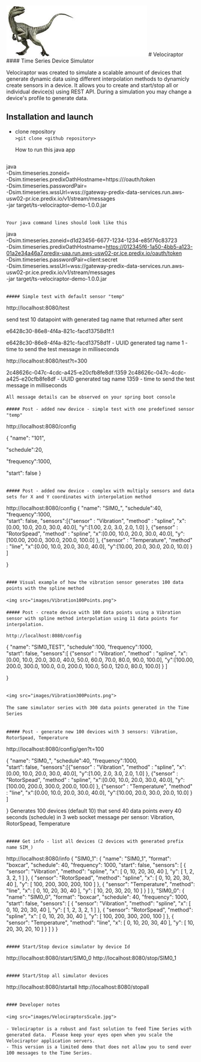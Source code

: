   <img src="images/Velociraptor.jpeg">
#         Velociraptor 
#### Time Series Device Simulator

Velociraptor was created to simulate a scalable amount of devices that generate dynamic data using different interpolation methods to dynamicly create sensors in a device.  It allows you to create and start/stop all or individual device(s) using REST API.  During a simulation you may change a device's profile to generate data. 

## Installation and launch
 - clone repository  
    `>git clone <github repository>`
    
    How to run this java app
 
   ```    
java \
       -Dsim.timeseries.zoneid=<time zone id> \
       -Dsim.timeseries.predixOathHostname=https://<Oath Host Name>/oauth/token  \
       -Dsim.timeseries.passwordPair=<UAA Time Series client:password>  \
       -Dsim.timeseries.wssUrl=wss://gateway-predix-data-services.run.aws-usw02-pr.ice.predix.io/v1/stream/messages  \
-jar target/ts-velociraptor-demo-1.0.0.jar

  ``` 
  
  Your java command lines should look like this
   ```    
java \
       -Dsim.timeseries.zoneid=d1d23456-6677-1234-1234-e85f76c83723 \
       -Dsim.timeseries.predixOathHostname=https://012345f6-1a50-4bb5-a123-01a2e34a46a7.predix-uaa.run.aws-usw02-pr.ice.predix.io/oauth/token  \
       -Dsim.timeseries.passwordPair=client:secret  \
       -Dsim.timeseries.wssUrl=wss://gateway-predix-data-services.run.aws-usw02-pr.ice.predix.io/v1/stream/messages  \
-jar target/ts-velociraptor-demo-1.0.0.jar

  ``` 
    
##### Simple test with default sensor "temp" 
  ```   
http://localhost:8080/test

send test 10 datapoint with generated tag name that returned after sent 

e6428c30-86e8-4f4a-821c-facd13758d1f:1

e6428c30-86e8-4f4a-821c-facd13758d1f - UUID generated tag name 
1 - time to send the test message in milliseconds

http://localhost:8080/test?t=300

2c48626c-047c-4cdc-a425-e20cfb8fe8df:1359
2c48626c-047c-4cdc-a425-e20cfb8fe8df - UUID generated tag name
1359 - time to send the test message in milliseconds
```
All message details can be observed on your spring boot console

##### Post - added new device - simple test with one predefined sensor "temp"
  ```
http://localhost:8080/config

{
  "name": "101",
  
  "schedule":20,
  
  "frequency":1000,  
  
  "start": false
}
   ```
   
##### Post - added new device - complex with multiply sensors and data sets for X and Y coordinates with interpolation method
   
   ```
   http://localhost:8080/config
{
  "name": "SIM0_",
  "schedule":40,
  "frequency":1000,  
  "start": false, 
  "sensors":[{"sensor" : "Vibration", 
               "method" : "spline", 
               "x":[0.00, 10.0, 20.0, 30.0, 40.0],
               "y":[1.00, 2.0, 3.0, 2.0, 1.0]
              },
              {"sensor" : "RotorSpead", 
               "method" : "spline", 
               "x":[0.00, 10.0, 20.0, 30.0, 40.0],
               "y":[100.00, 200.0, 300.0, 200.0, 100.0]
              },
              {"sensor" : "Temperature", 
               "method" : "line", 
               "x":[0.00, 10.0, 20.0, 30.0, 40.0],
               "y":[10.00, 20.0, 30.0, 20.0, 10.0]
              }
    ]
 
}
 
  ```
  
#### Visual example of how the vibration sensor generates 100 data points with the spline method
  
  <img src="images/Vibration100Points.png">
  
##### Post - create device with 100 data points using a Vibration sensor with spline method interpolation using 11 data points for interpolation.  

  ```
    http://localhost:8080/config
    
   {
  "name": "SIM0_TEST",
  "schedule":100,
  "frequency":1000,  
  "start": false, 
  "sensors":[
              {"sensor" : "Vibration", 
               "method" : "spline", 
               "x":[0.00,    10.0,  20.0,  30.0, 40.0,  50.0,  60.0, 70.0,  80.0, 90.0, 100.0],
               "y":[100.00, 200.0, 300.0, 100.0,  0.0, 200.0, 100.0, 50.0, 120.0, 80.0, 100.0]
              }
    ]
 
}
 
  ```
  
  <img src="images/Vibration300Points.png">
  
  The same simulator series with 300 data points generated in the Time Series
  
  
##### Post - generate new 100 devices with 3 sensors: Vibration, RotorSpead, Temperature
 
  ``` 
 http://localhost:8080/config/gen?t=100
 
{
  "name": "SIM0_",
  "schedule":40,
  "frequency":1000,  
  "start": false, 
  "sensors":[{"sensor" : "Vibration", 
               "method" : "spline", 
               "x":[0.00, 10.0, 20.0, 30.0, 40.0],
               "y":[1.00, 2.0, 3.0, 2.0, 1.0]
              },
              {"sensor" : "RotorSpead", 
               "method" : "spline", 
               "x":[0.00, 10.0, 20.0, 30.0, 40.0],
               "y":[100.00, 200.0, 300.0, 200.0, 100.0]
              },
              {"sensor" : "Temperature", 
               "method" : "line", 
               "x":[0.00, 10.0, 20.0, 30.0, 40.0],
               "y":[10.00, 20.0, 30.0, 20.0, 10.0]
              }
    ]
 
}
Generates 100 devices (default 10) that send 40 data points every 40 seconds (schedule) in 3 web socket message per sensor: Vibration, RotorSpead, Temperature

  ```
  
##### Get info - list all devices (2 devices with generated prefix name SIM_) 
  ```
http://localhost:8080/info
{
    "SIM0_1": {
        "name": "SIM0_1",
        "format": "boxcar",
        "schedule": 40,
        "frequency": 1000,
        "start": false,
        "sensors": [
            {
                "sensor": "Vibration",
                "method": "spline",
                "x": [
                    0,
                    10,
                    20,
                    30,
                    40
                ],
                "y": [
                    1,
                    2,
                    3,
                    2,
                    1
                ]
            },
            {
                "sensor": "RotorSpead",
                "method": "spline",
                "x": [
                    0,
                    10,
                    20,
                    30,
                    40
                ],
                "y": [
                    100,
                    200,
                    300,
                    200,
                    100
                ]
            },
            {
                "sensor": "Temperature",
                "method": "line",
                "x": [
                    0,
                    10,
                    20,
                    30,
                    40
                ],
                "y": [
                    10,
                    20,
                    30,
                    20,
                    10
                ]
            }
        ]
    },
    "SIM0_0": {
        "name": "SIM0_0",
        "format": "boxcar",
        "schedule": 40,
        "frequency": 1000,
        "start": false,
        "sensors": [
            {
                "sensor": "Vibration",
                "method": "spline",
                "x": [
                    0,
                    10,
                    20,
                    30,
                    40
                ],
                "y": [
                    1,
                    2,
                    3,
                    2,
                    1
                ]
            },
            {
                "sensor": "RotorSpead",
                "method": "spline",
                "x": [
                    0,
                    10,
                    20,
                    30,
                    40
                ],
                "y": [
                    100,
                    200,
                    300,
                    200,
                    100
                ]
            },
            {
                "sensor": "Temperature",
                "method": "line",
                "x": [
                    0,
                    10,
                    20,
                    30,
                    40
                ],
                "y": [
                    10,
                    20,
                    30,
                    20,
                    10
                ]
            }
        ]
    }
}
  ```

##### Start/Stop device simulator by device Id
  ```
http://localhost:8080/start/SIM0_0
http://localhost:8080/stop/SIM0_1 
  ```
  
##### Start/Stop all simulator devices
  ```
http://localhost:8080/startall
http://localhost:8080/stopall  
  ```
  
#### Developer notes

  <img src="images/VelociraptorsScale.jpg">

- Velociraptor is a robust and fast solution to feed Time Series with generated data.  Please keep your eyes open when you scale the  Velociraptor application servers. 
- This version is a limited demo that does not allow you to send over 100 messages to the Time Series.
    
  
  
